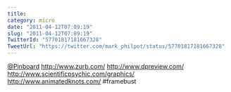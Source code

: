 ```yaml
---
title: 
category: micro
date: "2011-04-12T07:09:19"
slug: "2011-04-12T07:09:19"
TwitterId: "57701817181667328"
TweetUrl: "https://twitter.com/mark_philpot/status/57701817181667328"
---
```


[@Pinboard](https://twitter.com/Pinboard) http://www.zurb.com/
http://www.dpreview.com/ http://www.scientificpsychic.com/graphics/
http://www.animatedknots.com/ #framebust
